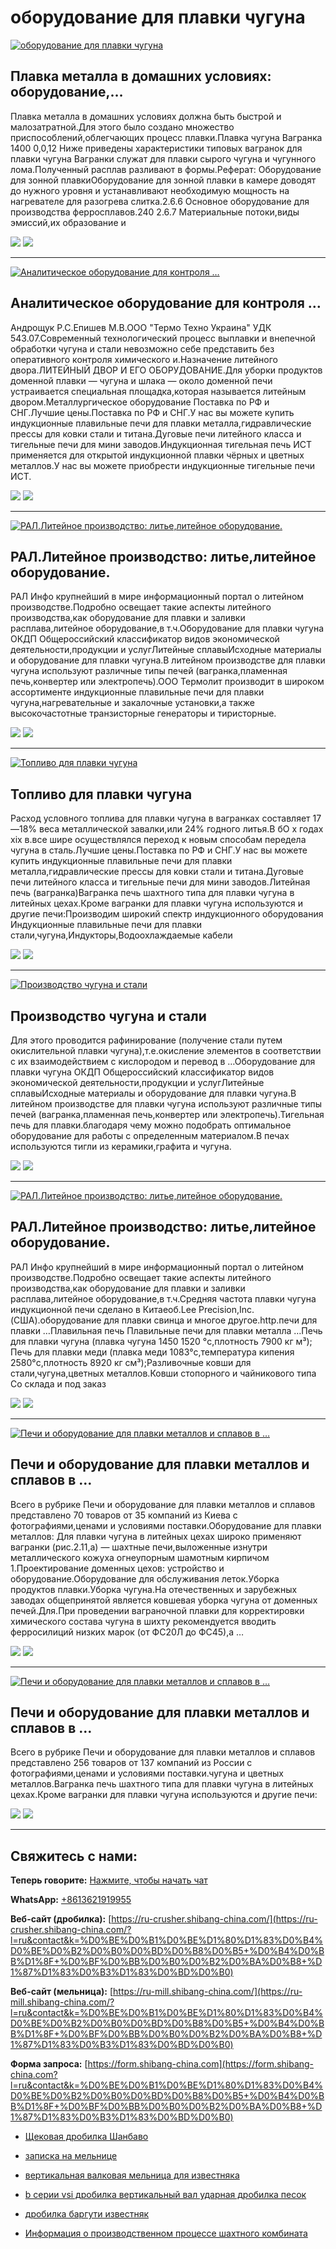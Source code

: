 # оборудование для плавки чугуна

<a href="https://swt.shibang-china.com/?l=ru&img&k=%D0%BE%D0%B1%D0%BE%D1%80%D1%83%D0%B4%D0%BE%D0%B2%D0%B0%D0%BD%D0%B8%D0%B5+%D0%B4%D0%BB%D1%8F+%D0%BF%D0%BB%D0%B0%D0%B2%D0%BA%D0%B8+%D1%87%D1%83%D0%B3%D1%83%D0%BD%D0%B0" target="_blank">![оборудование для плавки чугуна](http://static.shibang-china.com/all-800x300/1059.jpg)</a>

## Плавка металла в домашних условиях: оборудование,…
Плавка металла в домашних условиях должна быть быстрой и малозатратной.Для этого было создано множество приспособлений,облегчающих процесс плавки.Плавка чугуна Вагранка 1400 0,0,12 Ниже приведены характеристики типовых вагранок для плавки чугуна Вагранки служат для плавки сырого чугуна и чугунного лома.Полученный расплав разливают в формы.Реферат: Оборудование для зонной плавкиОборудование для зонной плавки в камере доводят до нужного уровня и устанавливают не&#173;обходимую мощность на нагревателе для разогрева слитка.2.6.6 Основное оборудование для производства ферросплавов.240 2.6.7 Материальные потоки,виды эмиссий,их образование и


<a href="https://whatsapp.shibangsoft.com/WhatsApp.php" target="_blank" title="WhatsApp">![](http://static.shibang-china.com/icon/whatsapp.png)</a> <a href="https://swt.shibang-china.com/?l=ru&icon&k=%D0%BE%D0%B1%D0%BE%D1%80%D1%83%D0%B4%D0%BE%D0%B2%D0%B0%D0%BD%D0%B8%D0%B5+%D0%B4%D0%BB%D1%8F+%D0%BF%D0%BB%D0%B0%D0%B2%D0%BA%D0%B8+%D1%87%D1%83%D0%B3%D1%83%D0%BD%D0%B0" target="_blank">![](http://static.shibang-china.com/icon/chat-ru.png)</a>

---

<a href="https://swt.shibang-china.com/?l=ru&img&k=%D0%BE%D0%B1%D0%BE%D1%80%D1%83%D0%B4%D0%BE%D0%B2%D0%B0%D0%BD%D0%B8%D0%B5+%D0%B4%D0%BB%D1%8F+%D0%BF%D0%BB%D0%B0%D0%B2%D0%BA%D0%B8+%D1%87%D1%83%D0%B3%D1%83%D0%BD%D0%B0" target="_blank">![Аналитическое оборудование для контроля …](http://static.shibang-china.com/all-800x300/609.jpg)</a>

## Аналитическое оборудование для контроля …
Андрощук Р.С.Епишев М.В.ООО &quot;Термо Техно Украина&quot; УДК 543.07.Современный технологический процесс выплавки и внепечной обработки чугуна и стали невозможно себе представить без оперативного контроля химического и.Назначение литейного двора.ЛИТЕЙНЫЙ ДВОР И ЕГО ОБОРУДОВАНИЕ.Для уборки продуктов доменной плавки — чугуна и шлака — около доменной печи устраивается специальная площадка,которая называ&#173;ется литейным двором.Металлургическое оборудование Поставка по РФ и СНГ.Лучшие цены.Поставка по РФ и СНГ.У нас вы можете купить индукционные плавильные печи для плавки металла,гидравлические прессы для ковки стали и титана.Дуговые печи литейного класса и тигельные печи для мини заводов.Индукционная тигельная печь ИСТ применяется для открытой индукционной плавки чёрных и цветных металлов.У нас вы можете приобрести индукционные тигельные печи ИСТ.


<a href="https://whatsapp.shibangsoft.com/WhatsApp.php" target="_blank" title="WhatsApp">![](http://static.shibang-china.com/icon/whatsapp.png)</a> <a href="https://swt.shibang-china.com/?l=ru&icon&k=%D0%BE%D0%B1%D0%BE%D1%80%D1%83%D0%B4%D0%BE%D0%B2%D0%B0%D0%BD%D0%B8%D0%B5+%D0%B4%D0%BB%D1%8F+%D0%BF%D0%BB%D0%B0%D0%B2%D0%BA%D0%B8+%D1%87%D1%83%D0%B3%D1%83%D0%BD%D0%B0" target="_blank">![](http://static.shibang-china.com/icon/chat-ru.png)</a>

---

<a href="https://swt.shibang-china.com/?l=ru&img&k=%D0%BE%D0%B1%D0%BE%D1%80%D1%83%D0%B4%D0%BE%D0%B2%D0%B0%D0%BD%D0%B8%D0%B5+%D0%B4%D0%BB%D1%8F+%D0%BF%D0%BB%D0%B0%D0%B2%D0%BA%D0%B8+%D1%87%D1%83%D0%B3%D1%83%D0%BD%D0%B0" target="_blank">![РАЛ.Литейное производство: литье,литейное оборудование.](http://static.shibang-china.com/all-800x300/899.jpg)</a>

## РАЛ.Литейное производство: литье,литейное оборудование.
РАЛ Инфо крупнейший в мире информационный портал о литейном производстве.Подробно освещает такие аспекты литейного производства,как оборудование для плавки и заливки расплава,литейное оборудование,в т.ч.Оборудование для плавки чугуна ОКДП Общероссийский классификатор видов экономической деятельности,продукции и услугЛитейные сплавыИсходные материалы и оборудование для плавки чугуна.В литейном производстве для плавки чугуна используют различные типы печей (вагранка,пламенная печь,конвертер или электропечь).ООО Термолит производит в широком ассортименте индукционные плавильные печи для плавки чугуна,нагревательные и закалочные установки,а также высокочастотные транзисторные генераторы и тиристорные.


<a href="https://whatsapp.shibangsoft.com/WhatsApp.php" target="_blank" title="WhatsApp">![](http://static.shibang-china.com/icon/whatsapp.png)</a> <a href="https://swt.shibang-china.com/?l=ru&icon&k=%D0%BE%D0%B1%D0%BE%D1%80%D1%83%D0%B4%D0%BE%D0%B2%D0%B0%D0%BD%D0%B8%D0%B5+%D0%B4%D0%BB%D1%8F+%D0%BF%D0%BB%D0%B0%D0%B2%D0%BA%D0%B8+%D1%87%D1%83%D0%B3%D1%83%D0%BD%D0%B0" target="_blank">![](http://static.shibang-china.com/icon/chat-ru.png)</a>

---

<a href="https://swt.shibang-china.com/?l=ru&img&k=%D0%BE%D0%B1%D0%BE%D1%80%D1%83%D0%B4%D0%BE%D0%B2%D0%B0%D0%BD%D0%B8%D0%B5+%D0%B4%D0%BB%D1%8F+%D0%BF%D0%BB%D0%B0%D0%B2%D0%BA%D0%B8+%D1%87%D1%83%D0%B3%D1%83%D0%BD%D0%B0" target="_blank">![Топливо для плавки чугуна](http://static.shibang-china.com/all-800x300/1158.jpg)</a>

## Топливо для плавки чугуна
Расход условного топлива для плавки чугуна в вагранках составляет 17—18% веса металлической завалки,или 24% годного литья.В бО х годах xix в.все шире осуществлялся переход к новым способам передела чугуна в сталь.Лучшие цены.Поставка по РФ и СНГ.У нас вы можете купить индукционные плавильные печи для плавки металла,гидравлические прессы для ковки стали и титана.Дуговые печи литейного класса и тигельные печи для мини заводов.Литейная печь (вагранка)Вагранка печь шахтного типа для плавки чугуна в литейных цехах.Кроме вагранки для плавки чугуна используются и другие печи:Производим широкий спектр индукционного оборудования Индукционные плавильные печи для плавки стали,чугуна,Индукторы,Водоохлаждаемые кабели


<a href="https://whatsapp.shibangsoft.com/WhatsApp.php" target="_blank" title="WhatsApp">![](http://static.shibang-china.com/icon/whatsapp.png)</a> <a href="https://swt.shibang-china.com/?l=ru&icon&k=%D0%BE%D0%B1%D0%BE%D1%80%D1%83%D0%B4%D0%BE%D0%B2%D0%B0%D0%BD%D0%B8%D0%B5+%D0%B4%D0%BB%D1%8F+%D0%BF%D0%BB%D0%B0%D0%B2%D0%BA%D0%B8+%D1%87%D1%83%D0%B3%D1%83%D0%BD%D0%B0" target="_blank">![](http://static.shibang-china.com/icon/chat-ru.png)</a>

---

<a href="https://swt.shibang-china.com/?l=ru&img&k=%D0%BE%D0%B1%D0%BE%D1%80%D1%83%D0%B4%D0%BE%D0%B2%D0%B0%D0%BD%D0%B8%D0%B5+%D0%B4%D0%BB%D1%8F+%D0%BF%D0%BB%D0%B0%D0%B2%D0%BA%D0%B8+%D1%87%D1%83%D0%B3%D1%83%D0%BD%D0%B0" target="_blank">![Производство чугуна и стали](http://static.shibang-china.com/all-800x300/162.jpg)</a>

## Производство чугуна и стали
Для этого проводится рафинирование (получение стали путем окислительной плавки чугуна),т.е.окисление элементов в соответствии с их взаимодействием с кислородом и перевод в …Оборудование для плавки чугуна ОКДП Общероссийский классификатор видов экономической деятельности,продукции и услугЛитейные сплавыИсходные материалы и оборудование для плавки чугуна.В литейном производстве для плавки чугуна используют различные типы печей (вагранка,пламенная печь,конвертер или электропечь).Тигельная печь для плавки.благодаря чему можно подобрать оптимальное оборудование для работы с определенным материалом.В печах используются тигли из керамики,графита и чугуна.


<a href="https://whatsapp.shibangsoft.com/WhatsApp.php" target="_blank" title="WhatsApp">![](http://static.shibang-china.com/icon/whatsapp.png)</a> <a href="https://swt.shibang-china.com/?l=ru&icon&k=%D0%BE%D0%B1%D0%BE%D1%80%D1%83%D0%B4%D0%BE%D0%B2%D0%B0%D0%BD%D0%B8%D0%B5+%D0%B4%D0%BB%D1%8F+%D0%BF%D0%BB%D0%B0%D0%B2%D0%BA%D0%B8+%D1%87%D1%83%D0%B3%D1%83%D0%BD%D0%B0" target="_blank">![](http://static.shibang-china.com/icon/chat-ru.png)</a>

---

<a href="https://swt.shibang-china.com/?l=ru&img&k=%D0%BE%D0%B1%D0%BE%D1%80%D1%83%D0%B4%D0%BE%D0%B2%D0%B0%D0%BD%D0%B8%D0%B5+%D0%B4%D0%BB%D1%8F+%D0%BF%D0%BB%D0%B0%D0%B2%D0%BA%D0%B8+%D1%87%D1%83%D0%B3%D1%83%D0%BD%D0%B0" target="_blank">![РАЛ.Литейное производство: литье,литейное оборудование.](http://static.shibang-china.com/all-800x300/607.jpg)</a>

## РАЛ.Литейное производство: литье,литейное оборудование.
РАЛ Инфо крупнейший в мире информационный портал о литейном производстве.Подробно освещает такие аспекты литейного производства,как оборудование для плавки и заливки расплава,литейное оборудование,в т.ч.Средняя частота плавки чугуна индукционной печи сделано в Китаеоб.Lee Precision,Inc.(США).оборудование для плавки свинца и многое другое.http.печи для плавки …Плавильная печь Плавильные печи для плавки металла …Печь для плавки чугуна (плавка чугуна 1450 1520 &#176;c,плотность 7900 кг м&#179;); Печь для плавки меди (плавка меди 1083&#176;c,температура кипения 2580&#176;c,плотность 8920 кг см&#179;);Разливочные ковши для стали,чугуна,цветных металлов.Ковши стопорного и чайникового типа Со склада и под заказ


<a href="https://whatsapp.shibangsoft.com/WhatsApp.php" target="_blank" title="WhatsApp">![](http://static.shibang-china.com/icon/whatsapp.png)</a> <a href="https://swt.shibang-china.com/?l=ru&icon&k=%D0%BE%D0%B1%D0%BE%D1%80%D1%83%D0%B4%D0%BE%D0%B2%D0%B0%D0%BD%D0%B8%D0%B5+%D0%B4%D0%BB%D1%8F+%D0%BF%D0%BB%D0%B0%D0%B2%D0%BA%D0%B8+%D1%87%D1%83%D0%B3%D1%83%D0%BD%D0%B0" target="_blank">![](http://static.shibang-china.com/icon/chat-ru.png)</a>

---

<a href="https://swt.shibang-china.com/?l=ru&img&k=%D0%BE%D0%B1%D0%BE%D1%80%D1%83%D0%B4%D0%BE%D0%B2%D0%B0%D0%BD%D0%B8%D0%B5+%D0%B4%D0%BB%D1%8F+%D0%BF%D0%BB%D0%B0%D0%B2%D0%BA%D0%B8+%D1%87%D1%83%D0%B3%D1%83%D0%BD%D0%B0" target="_blank">![Печи и оборудование для плавки металлов и сплавов в …](http://static.shibang-china.com/all-800x300/616.jpg)</a>

## Печи и оборудование для плавки металлов и сплавов в …
Всего в рубрике Печи и оборудование для плавки металлов и сплавов представлено 70 товаров от 35 компаний из Киева с фотографиями,ценами и условиями поставки.Оборудование для плавки металлов: Для плавки чугуна в литейных цехах широко применяют вагранки (рис.2.11,а) — шахтные печи,выложенные изнутри металлического кожуха огнеупорным шамотным кирпичом 1.Проектирование доменных цехов: устройство и оборудование.Оборудование для обслуживания леток.Уборка продуктов плавки.Уборка чугуна.На отечественных и зарубежных заводах общепринятой является ковшевая уборка чугуна от доменных печей.Для.При проведении ваграночной плавки для корректировки химического состава чугуна в шихту рекомендуется вводить ферросилиций низких марок (от ФС20Л до ФС45),а …


<a href="https://whatsapp.shibangsoft.com/WhatsApp.php" target="_blank" title="WhatsApp">![](http://static.shibang-china.com/icon/whatsapp.png)</a> <a href="https://swt.shibang-china.com/?l=ru&icon&k=%D0%BE%D0%B1%D0%BE%D1%80%D1%83%D0%B4%D0%BE%D0%B2%D0%B0%D0%BD%D0%B8%D0%B5+%D0%B4%D0%BB%D1%8F+%D0%BF%D0%BB%D0%B0%D0%B2%D0%BA%D0%B8+%D1%87%D1%83%D0%B3%D1%83%D0%BD%D0%B0" target="_blank">![](http://static.shibang-china.com/icon/chat-ru.png)</a>

---

<a href="https://swt.shibang-china.com/?l=ru&img&k=%D0%BE%D0%B1%D0%BE%D1%80%D1%83%D0%B4%D0%BE%D0%B2%D0%B0%D0%BD%D0%B8%D0%B5+%D0%B4%D0%BB%D1%8F+%D0%BF%D0%BB%D0%B0%D0%B2%D0%BA%D0%B8+%D1%87%D1%83%D0%B3%D1%83%D0%BD%D0%B0" target="_blank">![Печи и оборудование для плавки металлов и сплавов в …](http://static.shibang-china.com/all-800x300/599.jpg)</a>

## Печи и оборудование для плавки металлов и сплавов в …
Всего в рубрике Печи и оборудование для плавки металлов и сплавов представлено 256 товаров от 137 компаний из России с фотографиями,ценами и условиями поставки.чугуна и цветных металлов.Вагранка печь шахтного типа для плавки чугуна в литейных цехах.Кроме вагранки для плавки чугуна используются и другие печи:

<a href="https://whatsapp.shibangsoft.com/WhatsApp.php" target="_blank" title="WhatsApp">![](http://static.shibang-china.com/icon/whatsapp.png)</a> <a href="https://swt.shibang-china.com/?l=ru&icon&k=%D0%BE%D0%B1%D0%BE%D1%80%D1%83%D0%B4%D0%BE%D0%B2%D0%B0%D0%BD%D0%B8%D0%B5+%D0%B4%D0%BB%D1%8F+%D0%BF%D0%BB%D0%B0%D0%B2%D0%BA%D0%B8+%D1%87%D1%83%D0%B3%D1%83%D0%BD%D0%B0" target="_blank">![](http://static.shibang-china.com/icon/chat-ru.png)</a>

---
## Свяжитесь с нами:

**Теперь говорите:** [Нажмите, чтобы начать чат](https://swt.shibang-china.com?l=ru&contact&k=%D0%BE%D0%B1%D0%BE%D1%80%D1%83%D0%B4%D0%BE%D0%B2%D0%B0%D0%BD%D0%B8%D0%B5+%D0%B4%D0%BB%D1%8F+%D0%BF%D0%BB%D0%B0%D0%B2%D0%BA%D0%B8+%D1%87%D1%83%D0%B3%D1%83%D0%BD%D0%B0)

**WhatsApp:**  [+8613621919955](https://whatsapp.shibangsoft.com/WhatsApp.php)

**Веб-сайт (дробилка):** [https://ru-crusher.shibang-china.com/](https://ru-crusher.shibang-china.com/?l=ru&contact&k=%D0%BE%D0%B1%D0%BE%D1%80%D1%83%D0%B4%D0%BE%D0%B2%D0%B0%D0%BD%D0%B8%D0%B5+%D0%B4%D0%BB%D1%8F+%D0%BF%D0%BB%D0%B0%D0%B2%D0%BA%D0%B8+%D1%87%D1%83%D0%B3%D1%83%D0%BD%D0%B0)

**Веб-сайт (мельница):** [https://ru-mill.shibang-china.com/](https://ru-mill.shibang-china.com/?l=ru&contact&k=%D0%BE%D0%B1%D0%BE%D1%80%D1%83%D0%B4%D0%BE%D0%B2%D0%B0%D0%BD%D0%B8%D0%B5+%D0%B4%D0%BB%D1%8F+%D0%BF%D0%BB%D0%B0%D0%B2%D0%BA%D0%B8+%D1%87%D1%83%D0%B3%D1%83%D0%BD%D0%B0)

**Форма запроса:** [https://form.shibang-china.com](https://form.shibang-china.com?l=ru&contact&k=%D0%BE%D0%B1%D0%BE%D1%80%D1%83%D0%B4%D0%BE%D0%B2%D0%B0%D0%BD%D0%B8%D0%B5+%D0%B4%D0%BB%D1%8F+%D0%BF%D0%BB%D0%B0%D0%B2%D0%BA%D0%B8+%D1%87%D1%83%D0%B3%D1%83%D0%BD%D0%B0)

* [Щековая дробилка Шанбаво](../135/%D0%A9%D0%B5%D0%BA%D0%BE%D0%B2%D0%B0%D1%8F%20%D0%B4%D1%80%D0%BE%D0%B1%D0%B8%D0%BB%D0%BA%D0%B0%20%D0%A8%D0%B0%D0%BD%D0%B1%D0%B0%D0%B2%D0%BE.md)

* [записка на мельнице](../134/%D0%B7%D0%B0%D0%BF%D0%B8%D1%81%D0%BA%D0%B0%20%D0%BD%D0%B0%20%D0%BC%D0%B5%D0%BB%D1%8C%D0%BD%D0%B8%D1%86%D0%B5.md)

* [вертикальная валковая мельница для известняка](../135/%D0%B2%D0%B5%D1%80%D1%82%D0%B8%D0%BA%D0%B0%D0%BB%D1%8C%D0%BD%D0%B0%D1%8F%20%D0%B2%D0%B0%D0%BB%D0%BA%D0%BE%D0%B2%D0%B0%D1%8F%20%D0%BC%D0%B5%D0%BB%D1%8C%D0%BD%D0%B8%D1%86%D0%B0%20%D0%B4%D0%BB%D1%8F%20%D0%B8%D0%B7%D0%B2%D0%B5%D1%81%D1%82%D0%BD%D1%8F%D0%BA%D0%B0.md)

* [b серии vsi дробилка вертикальный вал ударная дробилка песок](../131/b%20%D1%81%D0%B5%D1%80%D0%B8%D0%B8%20vsi%20%D0%B4%D1%80%D0%BE%D0%B1%D0%B8%D0%BB%D0%BA%D0%B0%20%D0%B2%D0%B5%D1%80%D1%82%D0%B8%D0%BA%D0%B0%D0%BB%D1%8C%D0%BD%D1%8B%D0%B9%20%D0%B2%D0%B0%D0%BB%20%D1%83%D0%B4%D0%B0%D1%80%D0%BD%D0%B0%D1%8F%20%D0%B4%D1%80%D0%BE%D0%B1%D0%B8%D0%BB%D0%BA%D0%B0%20%D0%BF%D0%B5%D1%81%D0%BE%D0%BA.md)

* [дробилка баргути известняк](../135/%D0%B4%D1%80%D0%BE%D0%B1%D0%B8%D0%BB%D0%BA%D0%B0%20%D0%B1%D0%B0%D1%80%D0%B3%D1%83%D1%82%D0%B8%20%D0%B8%D0%B7%D0%B2%D0%B5%D1%81%D1%82%D0%BD%D1%8F%D0%BA.md)

* [Информация о производственном процессе шахтного комбината](../131/%D0%98%D0%BD%D1%84%D0%BE%D1%80%D0%BC%D0%B0%D1%86%D0%B8%D1%8F%20%D0%BE%20%D0%BF%D1%80%D0%BE%D0%B8%D0%B7%D0%B2%D0%BE%D0%B4%D1%81%D1%82%D0%B2%D0%B5%D0%BD%D0%BD%D0%BE%D0%BC%20%D0%BF%D1%80%D0%BE%D1%86%D0%B5%D1%81%D1%81%D0%B5%20%D1%88%D0%B0%D1%85%D1%82%D0%BD%D0%BE%D0%B3%D0%BE%20%D0%BA%D0%BE%D0%BC%D0%B1%D0%B8%D0%BD%D0%B0%D1%82%D0%B0.md)